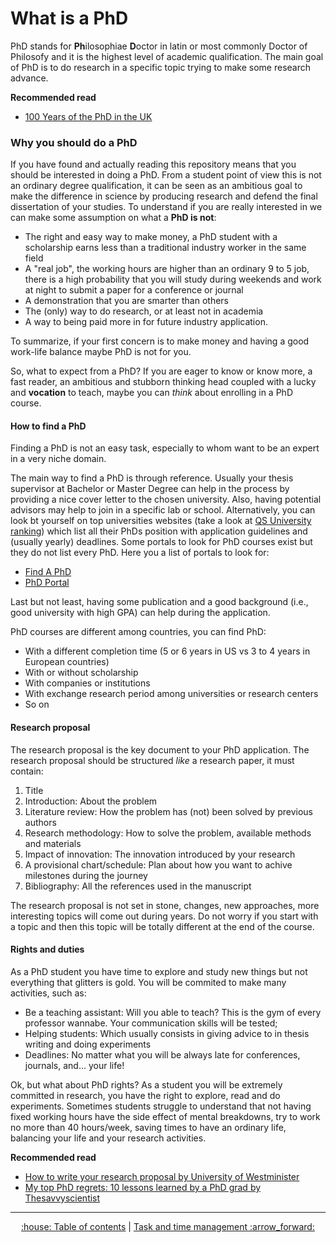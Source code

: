 # What is a PhD
PhD stands for **Ph**ilosophiae **D**octor in latin or most commonly Doctor of Philosofy and it is the highest level of academic qualification. The main goal of PhD is to do research in a specific topic trying to make some research advance.

**Recommended read**
* [100 Years of the PhD in the UK](https://discovery.ucl.ac.uk/id/eprint/10068565/)

### Why you should do a PhD
If you have found and actually reading this repository means that you should be interested in doing a PhD. From a student point of view this is not an ordinary degree qualification, it can be seen as an ambitious goal to make the difference in science by producing research and defend the final dissertation of your studies.
To understand if you are really interested in we can make some assumption on what a **PhD is not**:
- The right and easy way to make money, a PhD student with a scholarship earns less than a traditional industry worker in the same field
- A "real job", the working hours are higher than an ordinary 9 to 5 job, there is a high probability that you will study during weekends and work at night to submit a paper for a conference or journal
- A demonstration that you are smarter than others
- The (only) way to do research, or at least not in academia
- A way to being paid more in for future industry application.

To summarize, if your first concern is to make money and having a good work-life balance maybe PhD is not for you.

So, what to expect from a PhD? If you are eager to know or know more, a fast reader, an ambitious and stubborn thinking head coupled with a lucky and **vocation** to teach, maybe you can _think_ about enrolling in a PhD course.

#### How to find a PhD
Finding a PhD is not an easy task, especially to whom want to be an expert in a very niche domain.

The main way to find a PhD is through reference. Usually your thesis supervisor at Bachelor or Master Degree can help in the process by providing a nice cover letter to the chosen university. Also, having potential advisors may help to join in a specific lab or school.
Alternatively, you can look bt yourself on top universities websites (take a look at [QS University ranking](https://www.topuniversities.com/university-rankings)) which list all their PhDs position with application guidelines and (usually yearly) deadlines.
Some portals to look for PhD courses exist but they do not list every PhD.
Here you a list of portals to look for:
* [Find A PhD](https://www.findaphd.com/phds/)
* [PhD Portal](https://www.phdportal.com/)

Last but not least, having some publication and a good background (i.e., good university with high GPA) can help during the application.

PhD courses are different among countries, you can find PhD:
* With a different completion time (5 or 6 years in US vs 3 to 4 years in European countries)
* With or without scholarship
* With companies or institutions
* With exchange research period among universities or research centers
* So on

#### Research proposal
The research proposal is the key document to your PhD application. The research proposal should be structured _like_ a research paper, it must contain:
1. Title
2. Introduction: About the problem 
3. Literature review: How the problem has (not) been solved by previous authors
4. Research methodology: How to solve the problem, available methods and materials
5. Impact of innovation: The innovation introduced by your research
6. A provisional chart/schedule: Plan about how you want to achive milestones during the journey
7. Bibliography: All the references used in the manuscript

The research proposal is not set in stone, changes, new approaches, more interesting topics will come out during years. Do not worry if you start with a topic and then this topic will be totally different at the end of the course.

#### Rights and duties
As a PhD student you have time to explore and study new things but not everything that glitters is gold.
You will be commited to make many activities, such as:
* Be a teaching assistant: Will you able to teach? This is the gym of every professor wannabe. Your communication skills will be tested;
* Helping students: Which usually consists in giving advice to in thesis writing and doing experiments
* Deadlines: No matter what you will be always late for conferences, journals, and... your life!

Ok, but what about PhD rights? As a student you will be extremely committed in research, you have the right to explore, read and do experiments.
Sometimes students struggle to understand that not having fixed working hours have the side effect of mental breakdowns, try to work no more than 40 hours/week, saving times to have an ordinary life, balancing your life and your research activities.

**Recommended read**
* [How to write your research proposal by University of Westminister](https://www.westminster.ac.uk/study/postgraduate/research-degrees/entry-requirements/how-to-write-your-research-proposal)
* [My top PhD regrets: 10 lessons learned by a PhD grad by Thesavvyscientist](https://www.thesavvyscientist.com/phd-regrets/)

---
<div align="center">
<a href='https://github.com/ric-sar/ultimate_phd_student_guide'>:house: Table of contents</a> | 
<a href='https://github.com/ric-sar/ultimate_phd_student_guide/blob/main/task_and_time_management.md'>Task and time management :arrow_forward:</a>
</div>

